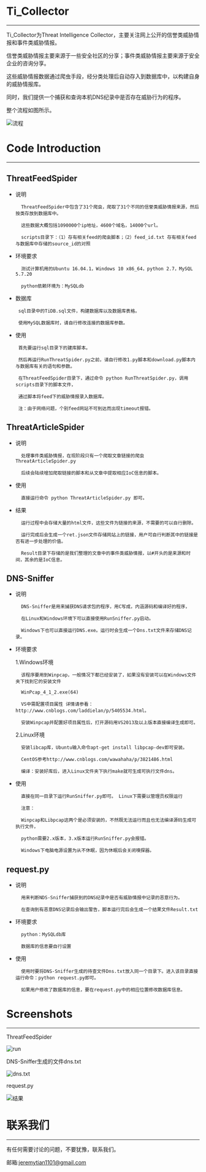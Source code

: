# Ti_Collector  
----
   Ti_Collector为Threat Intelligence Collector，主要关注网上公开的信誉类威胁情报和事件类威胁情报。
   
   信誉类威胁情报主要来源于一些安全社区的分享；事件类威胁情报主要来源于安全企业的咨询分享。     
   
   这些威胁情报数据通过爬虫手段，经分类处理后自动存入到数据库中，以构建自身的威胁情报库。
   
   同时，我们提供一个捕获和查询本机DNS纪录中是否存在威胁行为的程序。
   
   整个流程如图所示。
   
   ![流程](https://github.com/scu-igroup/Ti_Collecter/raw/master/Images/流程.png)
  
# Code Introduction
---
## ThreatFeedSpider

* 说明
	
  		ThreatFeedSpider中包含了31个爬虫，爬取了31个不同的信誉类威胁情报来源，然后按类存放到数据库中。
  	
  		这些数据大概包括1090000个ip地址，4600个域名，14000个url。
  
  		scripts目录下：（1）存有相关feed的爬虫脚本；（2）feed_id.txt 存有相关feed与数据库中存储的source_id的对照
  
  
* 环境要求

  		测试计算机用的Ubuntu 16.04.1，Windows 10 x86_64，python 2.7，MySQL 5.7.20
  
  		python依赖环境为：MySQLdb
  
 * 数据库
 
   		sql目录中的TiDB.sql文件，构建数据库以及数据库表格。
   		
   		使用MySQL数据库时，请自行修改连接的数据库参数。
   
 * 使用
 
   		首先要运行sql目录下的建库脚本。
   		
   		然后再运行RunThreatSpider.py之前，请自行修改1.py脚本和download.py脚本内与数据库有关的语句和参数。
   
  		在ThreatFeedSpider目录下，通过命令 python RunThreatSpider.py，调用scripts目录下的脚本文件，
  		
  		通过脚本将feed下的威胁情报录入数据库。
   
  		注：由于网络问题，个别feed网站不可到达而出现timeout报错。

  
## ThreatArticleSpider
* 说明

  		处理事件类威胁情报，在现阶段只有一个爬取文章链接的爬虫ThreatArticleSpider.py
  		
  		后续会陆续增加爬取链接的脚本和从文章中提取相应IoC信息的脚本。
  
* 使用

  		直接运行命令 python ThreatArticleSpider.py 即可。

* 结果

  		运行过程中会存储大量的html文件，这些文件为链接的来源，不需要的可以自行删除。
  
  		运行完成后会生成一个ret.json文件存储网站上的链接，用户可自行判断其中的链接是否有进一步处理的价值。 
  
 	 	Result目录下存储的是我们整理的文章中的事件类威胁情报，以#开头的是来源和时间，其余的是IoC信息。

## DNS-Sniffer
* 说明

  		DNS-Sniffer是用来捕获DNS请求包的程序，用C写成，内涵源码和编译好的程序，
  		
  		在Linux和Windows环境下可以直接使用RunSniffer.py启动。
  		
  		Windows下也可以直接运行DNS.exe。运行时会生成一个Dns.txt文件来存储DNS记录。

  
* 环境要求

  1.Windows环境
  
 		该程序要用到Winpcap，一般情况下都已经安装了，如果没有安装可以在Windows文件夹下找到它的安装文件
 		
 		WinPcap_4_1_2.exe(64)
 		
  		VS中需配置项目属性 详情请参看：http://www.cnblogs.com/laddielan/p/5405534.html。
  		
  		安装Winpcap并配置好项目属性后，打开源码用VS2013及以上版本直接编译生成即可。
  	
  2.Linux环境
  
  		安装libcap库，Ubuntu输入命令apt-get install libpcap-dev即可安装。
  		
		CentOS参考http://www.cnblogs.com/wawahaha/p/3821486.html
		
		编译：安装好库后，进入Linux文件夹下执行make就可生成可执行文件dns。
		
* 使用

  		直接在同一目录下运行RunSniffer.py即可。 Linux下需要以管理员权限运行
  
  		注意：
  
  		Winpcap和Libpcap这两个是必须安装的，不然既无法运行而且也无法编译源码生成可执行文件，
  		
  		python需要2.x版本，3.x版本运行RunSniffer.py会报错。

  		Windows下电脑电源设置为从不休眠，因为休眠后会关闭嗅探器。
  
## request.py

* 说明

  		用来判断NDS-Sniffer捕获到的DNS纪录中是否有威胁情报中记录的恶意行为。
  
  		在查询到有恶意DNS记录后会输出警告，脚本运行完后会生成一个结果文件Result.txt

* 环境要求

  		python：MySQLdb库
  
  		数据库的信息要自行设置

* 使用

  		使用时要将DNS-Sniffer生成的待查文件Dns.txt放入同一个目录下。进入该目录直接运行命令：python request.py即可。
  
  		如果用户修改了数据库的信息，要在request.py中的相应位置修改数据库信息。  
  
# Screenshots
---


ThreatFeedSpider

![run](https://github.com/scu-igroup/Ti_Collecter/raw/master/Images/run.py截图.png)

DNS-Sniffer生成的文件dns.txt

![dns.txt](https://github.com/scu-igroup/Ti_Collecter/raw/master/Images/dns.png)

request.py

![结果](https://github.com/scu-igroup/Ti_Collecter/raw/master/Images/fin.png)
  


# 联系我们
---
有任何需要讨论的问题，不要犹豫，联系我们。

邮箱:jeremytian1101@gmail.com
  
